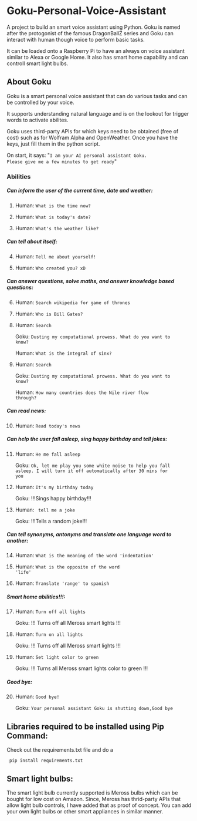 # Goku-Personal-Voice-Assistant

A project to build an smart voice assistant using Python. Goku is named after the protogonist of the famous DragonBallZ series and Goku can interact with human though voice to perform basic tasks.

It can be loaded onto a Raspberry Pi to have an always on voice assistant similar to Alexa or Google Home. It also has smart home capability and can controll smart light bulbs.


## About Goku

Goku is a smart personal voice assistant that can do various tasks and can be controlled by your voice. 

It supports understanding natural language and is on the lookout for trigger words to activate abilites.

Goku uses third-party APIs for which keys need to be obtained (free of cost) such as for Wolfram Alpha and OpenWeather. Once you have the keys, just fill them in the python script.

On start, it says: "<code>I am your AI personal assistant Goku. Please give me a few minutes to get ready</code>"

### Abilities

##### Can inform the user of the current time, date and weather:

1. Human: <code>What is the time now? </code>

2. Human: <code>What is today's date? </code>

3. Human: <code>What's the weather like? </code>


##### Can tell about itself:

4. Human: <code>Tell me about yourself! </code>

5. Human: <code>Who created you? xD </code>


##### Can answer questions, solve maths, and answer knowledge based questions:

6. Human: <code>Search wikipedia for game of thrones </code>

7. Human: <code>Who is Bill Gates? </code>

8. Human: <code>Search</code>

   Goku: <code>Dusting my computational prowess. What do you want to know? </code>
   
   Human: <code>What is the integral of sinx? </code>

9. Human: <code>Search</code>

   Goku: <code>Dusting my computational prowess. What do you want to know? </code>
   
   Human: <code>How many countries does the Nile river flow through?</code>
   

##### Can read news:
   
10. Human: <code>Read today's news </code>


##### Can help the user fall asleep, sing happy birthday and tell jokes:
   
11. Human: <code>He me fall asleep</code>

    Goku: <code>Ok, let me play you some white noise to help you fall asleep. I will turn it off automatically after 30 mins for you</code>

12. Human: <code>It's my birthday today</code>

    Goku: !!!Sings happy birthday!!!
    
13. Human: <code> tell me a joke </code>

    Goku: !!!Tells a random joke!!!
    
    
##### Can tell synonyms, antonyms and translate one language word to another:
    
14. Human: <code>What is the meaning of the word 'indentation' </code>

15. Human: <code>What is the opposite of the word 'life'</code>

16. Human: <code>Translate 'range' to spanish </code>


##### Smart home abilities!!!: 

17. Human: <code>Turn off all lights</code>

    Goku: !!! Turns off all Meross smart lights !!!
    
18. Human: <code>Turn on all lights</code>

    Goku: !!! Turns off all Meross smart lights !!!
    
19. Human: <code>Set light color to green</code>

    Goku: !!! Turns all Meross smart lights color to green !!!
    
    
##### Good bye:
    
20. Human: <code>Good bye!</code>

    Goku: <code>Your personal assistant Goku is shutting down,Good bye </code>
    

## Libraries required to be installed using Pip Command:

Check out the requirements.txt file and do a 

  <code> pip install requirements.txt </code>
  
  
## Smart light bulbs:

The smart light bulb currently supported is Meross bulbs which can be bought for low cost on Amazon. Since, Meross has thrid-party APIs that allow light bulb controls, I have added that as proof of concept. You can add your own light bulbs or other smart appliances in similar manner.
